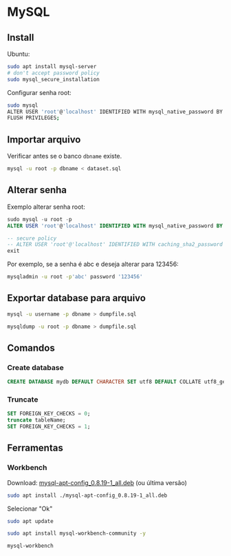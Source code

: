 # MySQL

## Install

Ubuntu:

```bash
sudo apt install mysql-server
# don't accept password policy
sudo mysql_secure_installation
```

Configurar senha root:
```bash
sudo mysql
ALTER USER 'root'@'localhost' IDENTIFIED WITH mysql_native_password BY '123456';
FLUSH PRIVILEGES;
```

## Importar arquivo

Verificar antes se o banco `dbname` existe. 

```bash
mysql -u root -p dbname < dataset.sql
```

## Alterar senha

Exemplo alterar senha root:

```sql
sudo mysql -u root -p
ALTER USER 'root'@'localhost' IDENTIFIED WITH mysql_native_password BY '123456';

-- secure policy
-- ALTER USER 'root'@'localhost' IDENTIFIED WITH caching_sha2_password by '123456';
exit
```

Por exemplo, se a senha é abc e deseja alterar para 123456:

```bash
mysqladmin -u root -p'abc' password '123456'
```


## Exportar database para arquivo

```bash
mysql -u username -p dbname > dumpfile.sql
```

```bash
mysqldump -u root -p dbname > dumpfile.sql
```


## Comandos

### Create database
```sql
CREATE DATABASE mydb DEFAULT CHARACTER SET utf8 DEFAULT COLLATE utf8_general_ci;
```

### Truncate

```sql
SET FOREIGN_KEY_CHECKS = 0;
truncate tableName;
SET FOREIGN_KEY_CHECKS = 1;
```

## Ferramentas

### Workbench

Download: [mysql-apt-config_0.8.19-1_all.deb](https://dev.mysql.com/downloads/repo/apt/) (ou última versão)

```bash
sudo apt install ./mysql-apt-config_0.8.19-1_all.deb
```
Selecionar "Ok"

```bash
sudo apt update
```

```bash
sudo apt install mysql-workbench-community -y
```

```bash
mysql-workbench
```